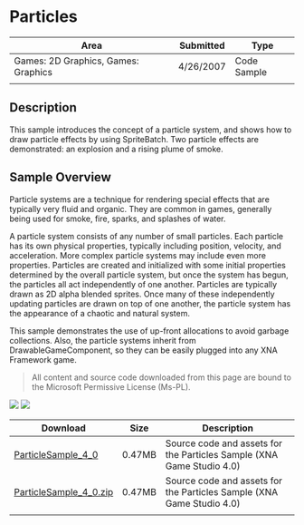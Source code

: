 # Particles

|Area|Submitted|Type|
|-|-|-|
Games: 2D Graphics, Games: Graphics|4/26/2007|Code Sample
||||

## Description

This sample introduces the concept of a particle system, and shows how to draw particle effects by using SpriteBatch. Two particle effects are demonstrated: an explosion and a rising plume of smoke.

## Sample Overview

Particle systems are a technique for rendering special effects that are typically very fluid and organic. They are common in games, generally being used for smoke, fire, sparks, and splashes of water.

A particle system consists of any number of small particles. Each particle has its own physical properties, typically including position, velocity, and acceleration. More complex particle systems may include even more properties. Particles are created and initialized with some initial properties determined by the overall particle system, but once the system has begun, the particles all act independently of one another. Particles are typically drawn as 2D alpha blended sprites. Once many of these independently updating particles are drawn on top of one another, the particle system has the appearance of a chaotic and natural system.

This sample demonstrates the use of up-front allocations to avoid garbage collections. Also, the particle systems inherit from DrawableGameComponent, so they can be easily plugged into any XNA Framework game.

> All content and source code downloaded from this page are bound to the Microsoft Permissive License (Ms-PL).

![](https://github.com/simondarksidej/XNAGameStudio/blob/archive/Images/XNA_Particle_01_small.jpg?raw=true)
![](https://github.com/simondarksidej/XNAGameStudio/blob/archive/Images/XNA_Particle_02_small.jpg?raw=true)

Download | Size | Description
---|---|---|
[ParticleSample_4_0](https://github.com/simondarksidej/XNAGameStudio/tree/archive/Samples/ParticleSample_4_0) | 0.47MB | Source code and assets for the Particles Sample (XNA Game Studio 4.0)
[ParticleSample_4_0.zip](https://github.com/simondarksidej/XNAGameStudioZips/raw/zips/ParticleSample_4_0.zip) | 0.47MB | Source code and assets for the Particles Sample (XNA Game Studio 4.0)
||||
